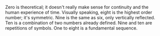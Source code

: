 Zero is theoretical; it doesn't really make sense for continuity and the human experience of time. Visually speaking, eight is the highest order number; it's symmetric. Nine is the same as six, only vertically reflected. Ten is a combination of two numbers already defined. Nine and ten are repetitions of symbols. One to eight is a fundamental sequence.
